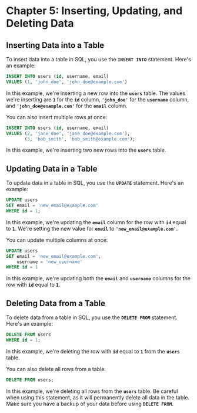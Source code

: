# Chapter 5: Inserting, Updating, and Deleting Data

## Inserting Data into a Table

To insert data into a table in SQL, you use the **`INSERT INTO`** statement. Here's an example:

```sql
INSERT INTO users (id, username, email)
VALUES (1, 'john_doe', 'john_doe@example.com')
```

In this example, we're inserting a new row into the **`users`** table. The values we're inserting are **`1`** for the **`id`** column, **`'john_doe'`** for the **`username`** column, and **`'john_doe@example.com'`** for the **`email`** column.

You can also insert multiple rows at once:

```sql
INSERT INTO users (id, username, email)
VALUES (2, 'jane_doe', 'jane_doe@example.com'),
       (3, 'bob_smith', 'bob_smith@example.com');
```

In this example, we're inserting two new rows into the **`users`** table.

## Updating Data in a Table

To update data in a table in SQL, you use the **`UPDATE`** statement. Here's an example:

```sql
UPDATE users
SET email = 'new_email@example.com'
WHERE id = 1;
```

In this example, we're updating the **`email`** column for the row with **`id`** equal to **`1`**. We're setting the new value for **`email`** to **`'new_email@example.com'`**.

You can update multiple columns at once:

```sql
UPDATE users
SET email = 'new_email@example.com',
    username = 'new_username'
WHERE id = 1
```

In this example, we're updating both the **`email`** and **`username`** columns for the row with **`id`** equal to **`1`**.

## Deleting Data from a Table

To delete data from a table in SQL, you use the **`DELETE FROM`** statement. Here's an example:

```sql
DELETE FROM users
WHERE id = 1;
```

In this example, we're deleting the row with **`id`** equal to **`1`** from the **`users`** table.

You can also delete all rows from a table:

```sql
DELETE FROM users;
```

In this example, we're deleting all rows from the **`users`** table. Be careful when using this statement, as it will permanently delete all data in the table. Make sure you have a backup of your data before using **`DELETE FROM`**.